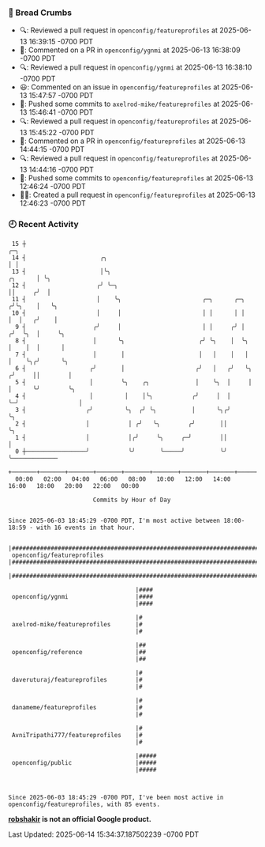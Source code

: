 ### 🍞 Bread Crumbs

 * 🔍: Reviewed a pull request in  `openconfig/featureprofiles` at 2025-06-13 16:39:15 -0700 PDT
 * 💬: Commented on a PR in  `openconfig/ygnmi` at 2025-06-13 16:38:09 -0700 PDT
 * 🔍: Reviewed a pull request in  `openconfig/ygnmi` at 2025-06-13 16:38:10 -0700 PDT
 * 😃: Commented on an issue in `openconfig/featureprofiles` at 2025-06-13 15:47:57 -0700 PDT
 * 🚢: Pushed some commits to `axelrod-mike/featureprofiles` at 2025-06-13 15:46:41 -0700 PDT
 * 🔍: Reviewed a pull request in  `openconfig/featureprofiles` at 2025-06-13 15:45:22 -0700 PDT
 * 💬: Commented on a PR in  `openconfig/featureprofiles` at 2025-06-13 14:44:15 -0700 PDT
 * 🔍: Reviewed a pull request in  `openconfig/featureprofiles` at 2025-06-13 14:44:16 -0700 PDT
 * 🚢: Pushed some commits to `openconfig/featureprofiles` at 2025-06-13 12:46:24 -0700 PDT
 * ✍🏼: Created a pull request in `openconfig/featureprofiles` at 2025-06-13 12:46:23 -0700 PDT

### 🕘 Recent Activity
```
 15 ┼                                                                            ╭─╮
 14 ┤                     ╭╮                                                     │ │
 13 ┤                     │╰╮                                            ╭╮      │ ╰╮
 12 ┤                    ╭╯ ╰─╮                                          ││     ╭╯  │
 11 ┤                    │    ╰╮                       ╭─╮      ╭─╮     ╭╯╰╮    │   ╰╮
 10 ┤                    │     │                       │ │      │ │     │  │   ╭╯    │
  9 ┤                   ╭╯     │                       │ │     ╭╯ │    ╭╯  ╰╮  │     ╰╮
  8 ┤                   │      ╰╮                     ╭╯ ╰╮    │  ╰╮   │    │  │      │
  7 ┤                   │       │                     │   │    │   │   │    ╰╮╭╯      ╰╮
  6 ┤                  ╭╯       │                    ╭╯   │   ╭╯   ╰╮ ╭╯     ││        │
  5 ┤                  │        ╰╮    ╭╮             │    ╰╮  │     │ │      ╰╯        ╰╮
  4 ┤                  │         │    │╰╮           ╭╯     │  │     ╰─╯                 │
  3 ┤                 ╭╯         ╰╮  ╭╯ ╰╮          │      ╰╮╭╯                         ╰╮
  2 ┤                 │           │ ╭╯   ╰╮        ╭╯       ││                           ╰╮
  1 ┤                 │           │╭╯     ╰╮     ╭─╯        ││                            │
  0 ┼─────────────────╯           ╰╯       ╰─────╯          ╰╯                            ╰─────────────
    +───────+───────+───────+───────+───────+───────+───────+───────+───────+───────+───────+───────+────
  00:00   02:00   04:00   06:00   08:00   10:00   12:00   14:00   16:00   18:00   20:00   22:00   00:00   

						Commits by Hour of Day


Since 2025-06-03 18:45:29 -0700 PDT, I'm most active between 18:00-18:59 - with 16 events in that hour.

```



```
                                    |#####################################################################################
 openconfig/featureprofiles         |#####################################################################################
                                    |#####################################################################################

                                    |####
 openconfig/ygnmi                   |####
                                    |####

                                    |#
 axelrod-mike/featureprofiles       |#
                                    |#

                                    |##
 openconfig/reference               |##
                                    |##

                                    |#
 daveruturaj/featureprofiles        |#
                                    |#

                                    |#
 danameme/featureprofiles           |#
                                    |#

                                    |#
 AvniTripathi777/featureprofiles    |#
                                    |#

                                    |#####
 openconfig/public                  |#####
                                    |#####



Since 2025-06-03 18:45:29 -0700 PDT, I've been most active in openconfig/featureprofiles, with 85 events.

```
**[robshakir](mailto:robjs@google.com) is not an official Google product.**  


Last Updated: 2025-06-14 15:34:37.187502239 -0700 PDT
